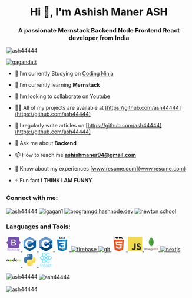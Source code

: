 <h1 align="center">Hi 👋, I'm Ashish Maner ASH</h1>
<h3 align="center">A passionate Mernstack Backend Node Frontend React developer from India</h3>

<p align="left"> <img src="https://komarev.com/ghpvc/?username=ash44444t&label=Profile%20views&color=0e75b6&style=flat" alt="ash44444" /> </p>

<p align="left"> <a href="https://github.com/ryo-ma/github-profile-trophy"><img src="https://github-profile-trophy.vercel.app/?username=ash44444" alt="gagandatt" /></a> </p>


- 🔭 I’m currently Studying on [Coding Ninja](https://github.com/ash44444)

- 🌱 I’m currently learning **Mernstack**

- 👯 I’m looking to collaborate on [Youtube](https://github.com/ash44444)

- 👨‍💻 All of my projects are available at [https://github.com/ash44444](https://github.com/ash44444)

- 📝 I regularly write articles on [https://github.com/ash44444](https://github.com/ash44444)

- 💬 Ask me about **Backend**

- 📫 How to reach me **ashishmaner94@gmail.com**

- 📄 Know about my experiences [www.resume.com](www.resume.com)

- ⚡ Fun fact **I THINK I AM FUNNY**

<h3 align="left">Connect with me:</h3>
<p align="left">


<a href="https://www.linkedin.com/in/ashish-maner-344874192" target="blank"><img align="center" src="https://raw.githubusercontent.com/rahuldkjain/github-profile-readme-generator/master/src/images/icons/Social/linked-in-alt.svg" alt="ash44444" height="30" width="40" /></a>
<a href="https://instagram.com/ErAshishManer" target="blank"><img align="center" src="https://raw.githubusercontent.com/rahuldkjain/github-profile-readme-generator/master/src/images/icons/Social/instagram.svg" alt="igagan1" height="30" width="40" /></a>
<a href="" target="blank"><img align="center" src="https://raw.githubusercontent.com/rahuldkjain/github-profile-readme-generator/master/src/images/icons/Social/hashnode.svg" alt="programgd.hashnode.dev" height="30" width="40" /></a>
<a href="" target="blank"><img align="center" src="https://raw.githubusercontent.com/rahuldkjain/github-profile-readme-generator/master/src/images/icons/Social/youtube.svg" alt="newton school" height="30" width="40" /></a>
</p>

<h3 align="left">Languages and Tools:</h3>
<p align="left"> <a href="https://getbootstrap.com" target="_blank" rel="noreferrer"> <img src="https://raw.githubusercontent.com/devicons/devicon/master/icons/bootstrap/bootstrap-plain-wordmark.svg" alt="bootstrap" width="40" height="40"/> </a> <a href="https://www.cprogramming.com/" target="_blank" rel="noreferrer"> <img src="https://raw.githubusercontent.com/devicons/devicon/master/icons/c/c-original.svg" alt="c" width="40" height="40"/> </a> <a href="https://www.w3schools.com/cpp/" target="_blank" rel="noreferrer"> <img src="https://raw.githubusercontent.com/devicons/devicon/master/icons/cplusplus/cplusplus-original.svg" alt="cplusplus" width="40" height="40"/> </a> <a href="https://www.w3schools.com/css/" target="_blank" rel="noreferrer"> <img src="https://raw.githubusercontent.com/devicons/devicon/master/icons/css3/css3-original-wordmark.svg" alt="css3" width="40" height="40"/> </a> <a href="https://firebase.google.com/" target="_blank" rel="noreferrer"> <img src="https://www.vectorlogo.zone/logos/firebase/firebase-icon.svg" alt="firebase" width="40" height="40"/> </a> <a href="https://git-scm.com/" target="_blank" rel="noreferrer"> <img src="https://www.vectorlogo.zone/logos/git-scm/git-scm-icon.svg" alt="git" width="40" height="40"/> </a> <a href="https://www.w3.org/html/" target="_blank" rel="noreferrer"> <img src="https://raw.githubusercontent.com/devicons/devicon/master/icons/html5/html5-original-wordmark.svg" alt="html5" width="40" height="40"/> </a> <a href="https://developer.mozilla.org/en-US/docs/Web/JavaScript" target="_blank" rel="noreferrer"> <img src="https://raw.githubusercontent.com/devicons/devicon/master/icons/javascript/javascript-original.svg" alt="javascript" width="40" height="40"/> </a> <a href="https://www.mongodb.com/" target="_blank" rel="noreferrer"> <img src="https://raw.githubusercontent.com/devicons/devicon/master/icons/mongodb/mongodb-original-wordmark.svg" alt="mongodb" width="40" height="40"/> </a> <a href="https://nextjs.org/" target="_blank" rel="noreferrer"> <img src="https://cdn.worldvectorlogo.com/logos/nextjs-2.svg" alt="nextjs" width="40" height="40"/> </a> <a href="https://nodejs.org" target="_blank" rel="noreferrer"> <img src="https://raw.githubusercontent.com/devicons/devicon/master/icons/nodejs/nodejs-original-wordmark.svg" alt="nodejs" width="40" height="40"/> </a> <a href="https://www.python.org" target="_blank" rel="noreferrer"> <img src="https://raw.githubusercontent.com/devicons/devicon/master/icons/python/python-original.svg" alt="python" width="40" height="40"/> </a> <a href="https://reactjs.org/" target="_blank" rel="noreferrer"> <img src="https://raw.githubusercontent.com/devicons/devicon/master/icons/react/react-original-wordmark.svg" alt="react" width="40" height="40"/> </a> </p>

<p><img align="left" src="https://www.google.com/search?q=most+used+language+mern+developer&tbm=isch&chips=q:most+used+language+mern+developer,online_chips:skills:yjBfxqjIUYo%3D&client=firefox-b-d&hl=en&sa=X&ved=2ahUKEwi7wcOT_uv6AhXw1HMBHelIB34Q4lYoAnoECAEQJw&biw=1366&bih=635#imgrc=ilHIqMZfMMq1bM" alt="ash44444" /></p>

<p>&nbsp;<img align="center" src="https://github-readme-stats.vercel.app/api?username=ash44444&show_icons=true&locale=en" alt="ash44444" /></p>

<p><img align="center" src="https://github-readme-streak-stats.herokuapp.com/?user=ash44444&" alt="ash44444" /></p>
